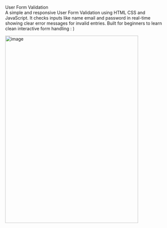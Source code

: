 User Form Validation  
A simple and responsive User Form Validation using HTML CSS and JavaScript. It checks inputs like name email and password in real-time showing clear error messages for invalid entries. Built for beginners to learn clean interactive form handling : ) 

<img width="425" height="597" alt="image" src="https://github.com/user-attachments/assets/46f1d7d2-259a-482c-8daa-8ed4f8cd72d0" />
